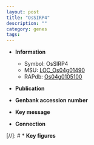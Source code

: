 ```yaml
---
layout: post
title: "OsSIRP4"
description: ""
category: genes
tags: 
---
```


* **Information**  
    + Symbol: OsSIRP4  
    + MSU: [LOC_Os04g01490](http://rice.uga.edu/cgi-bin/ORF_infopage.cgi?orf=LOC_Os04g01490)  
    + RAPdb: [Os04g0105100](http://rapdb.dna.affrc.go.jp/viewer/gbrowse_details/irgsp1?name=Os04g0105100)  

* **Publication**  

* **Genbank accession number**  

* **Key message**  

* **Connection**  

[//]: # * **Key figures**  


